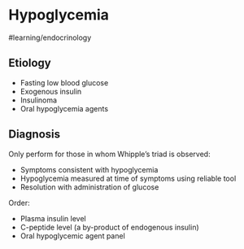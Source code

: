 # Hypoglycemia
#learning/endocrinology

## Etiology
* Fasting low blood glucose
* Exogenous insulin
* Insulinoma
* Oral hypoglycemia agents

## Diagnosis
Only perform for those in whom Whipple’s triad is observed:
* Symptoms consistent with hypoglycemia
* Hypoglycemia measured at time of symptoms using reliable tool
* Resolution with administration of glucose

Order:
* Plasma insulin level
* C-peptide level (a by-product of endogenous insulin)
* Oral hypoglycemic agent panel

